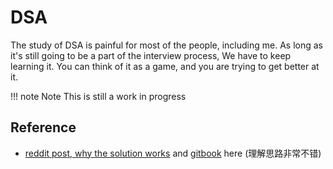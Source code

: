 # DSA 

The study of DSA is painful for most of the people, including me. As long as it's still going to be a part of the interview process, We have to keep learning it. You can think of it as a game, and you are trying to get better at it.

!!! note Note
    This is still a work in progress



## Reference

- [reddit post, why the solution works](https://www.reddit.com/r/leetcode/comments/t013v9/fucking_algorithm_a_gitbook_that_contains_not/) and [gitbook](https://labuladong.gitbook.io/algo-en/) here (理解思路非常不错)